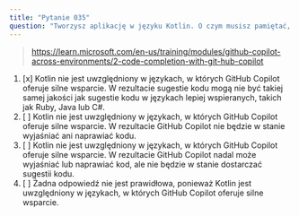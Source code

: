 ```yaml
---
title: "Pytanie 035"
question: "Tworzysz aplikację w języku Kotlin. O czym musisz pamiętać, używając GitHub Copilot?"
---
```



> https://learn.microsoft.com/en-us/training/modules/github-copilot-across-environments/2-code-completion-with-git-hub-copilot
1. [x] Kotlin nie jest uwzględniony w językach, w których GitHub Copilot oferuje silne wsparcie. W rezultacie sugestie kodu mogą nie być takiej samej jakości jak sugestie kodu w językach lepiej wspieranych, takich jak Ruby, Java lub C#.
1. [ ] Kotlin nie jest uwzględniony w językach, w których GitHub Copilot oferuje silne wsparcie. W rezultacie GitHub Copilot nie będzie w stanie wyjaśniać ani naprawiać kodu.
1. [ ] Kotlin nie jest uwzględniony w językach, w których GitHub Copilot oferuje silne wsparcie. W rezultacie GitHub Copilot nadal może wyjaśniać lub naprawiać kod, ale nie będzie w stanie dostarczać sugestii kodu.
1. [ ] Żadna odpowiedź nie jest prawidłowa, ponieważ Kotlin jest uwzględniony w językach, w których GitHub Copilot oferuje silne wsparcie.
